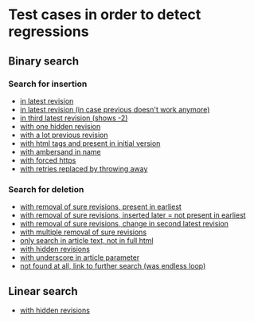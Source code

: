 # Test cases in order to detect regressions
## Binary search
### Search for insertion
* [in latest revision](
http://wikipedia.ramselehof.de/wikiblame.php?project=wikipedia&article=Sauergas&needle=Nordwestlich+von+Wildshausen+Fabrik&lang=de&limit=500&offjahr=2017&offmon=10&offtag=21&offhour=23&offmin=55&searchmethod=int&order=desc&force_wikitags=on&user_lang=de&ignorefirst=0)
* [in latest revision (in case previous doesn't work anymore)](http://wikipedia.ramselehof.de/wikiblame.php?project=wikipedia&article=PS-Speicher&needle=bereiten+%5B%5BNutzfahrze&lang=de&limit=500&offjahr=2017&offmon=10&offtag=21&offhour=23&offmin=55&searchmethod=int&order=desc&force_wikitags=off&user_lang=de&ignorefirst=0)
* [in third latest revision (shows -2)](http://wikipedia.ramselehof.de/wikiblame.php?user_lang=de&lang=de&project=wikipedia&article=Hekatron&needle=153+Mio&skipversions=0&ignorefirst=0&limit=500&offtag=11&offmon=11&offjahr=2016&searchmethod=int&order=desc&force_wikitags=on&user=)
* [with one hidden revision](http://wikipedia.ramselehof.de/wikiblame.php?lang=en&project=wikipedia&article=Human+trafficking&needle=one+place+to+another&skipversions=0&ignorefirst=0&limit=500&offtag=22&offmon=10&offjahr=2017&searchmethod=int&order=desc)
* [with a lot previous revision](http://wikipedia.ramselehof.de/wikiblame.php?user_lang=de&lang=de&project=wikipedia&article=Deutschland&needle=Adenauer&skipversions=0&ignorefirst=0&limit=500&offtag=22&offmon=10&offjahr=2017&searchmethod=int&order=desc&user=)
* [with html tags and present in initial version](http://wikipedia.ramselehof.de/wikiblame.php?user_lang=en&lang=fr&project=wikipedia&article=Mod%C3%A8le%3AM%C3%A9ta+bandeau+d%27%C3%A9v%C3%A9nement+r%C3%A9cent&needle=%3Cu%3E&skipversions=0&ignorefirst=0&limit=50&offmon=10&offtag=23&offjahr=2017&searchmethod=int&order=desc&force_wikitags=on)
* [with ambersand in name](http://wikipedia.ramselehof.de/wikiblame.php?user_lang=en&lang=en&project=wikipedia&article=B%26H+Photo+Video&needle=until+Saturday+evening&skipversions=0&ignorefirst=0&offtag=10&offmon=12&offjahr=2009&order=desc&searchmethod=int&limit=500)
* [with forced https](http://wikipedia.ramselehof.de/wikiblame.php?user_lang=en&lang=wikitech&project=wikimedia&article=Deployments&needle=Week+of+June&skipversions=0&ignorefirst=0&limit=500&offmon=6&offtag=24&offjahr=2013&searchmethod=int&order=desc&force_wikitags=on)
* [with retries replaced by throwing away](http://wikipedia.ramselehof.de/wikiblame.php?user_lang=de&lang=de&project=wikipedia&article=Kondom&needle=Ab+1930&skipversions=0&ignorefirst=0&limit=250&offtag=2&offmon=4&offjahr=2006&searchmethod=int&order=desc)

### Search for deletion
* [with removal of sure revisions, present in earliest](http://wikipedia.ramselehof.de/wikiblame.php?user_lang=de&lang=de&project=wikipedia&article=Europ%C3%A4ischer_Stabilit%C3%A4tsmechanismus&needle=eraltet%7Cseit%3D2013%7Cdes+Artikels%7CHat+d&skipversions=0&ignorefirst=0&limit=500&offtag=21&offmon=10&offjahr=2017&searchmethod=int&order=desc&binary_search_inverse=on&force_wikitags=on&user=)
* [with removal of sure revisions, inserted later = not present in earliest](http://wikipedia.ramselehof.de/wikiblame.php?user_lang=ru&lang=ru&project=wikipedia&article=%D0%A3%D1%87%D0%B0%D1%81%D1%82%D0%BD%D0%B8%D0%BA%3AJack_who_built_the_house%2Fcopy_wikilinks.js&needle=refactor&skipversions=0&ignorefirst=0&limit=100&offtag=25&offmon=4&offjahr=2016&searchmethod=int&order=desc&binary_search_inverse=on&user=)
* [with removal of sure revisions, change in second latest revision](http://wikipedia.ramselehof.de/wikiblame.php?project=wikipedia&article=Women%E2%80%99s_International_Zionist_Organisation&needle=%7B%7BNur+Liste%7D%7D&lang=de&limit=500&offjahr=2017&offmon=10&offtag=21&offhour=23&offmin=55&searchmethod=int&order=desc&force_wikitags=off&user_lang=de&ignorefirst=0&binary_search_inverse=on)
* [with multiple removal of sure revisions](http://wikipedia.ramselehof.de/wikiblame.php?user_lang=de&lang=de&project=wikipedia&article=Napoleon_Bonaparte&needle=%7CDenkm%C3%A4ler%2C+Napoleon+als+Namensgeber+von+Bauw&skipversions=0&ignorefirst=0&limit=300&offtag=17&offmon=10&offjahr=2017&searchmethod=int&order=desc&binary_search_inverse=on)
* [only search in article text, not in full html](http://wikipedia.ramselehof.de/wikiblame.php?user_lang=en&lang=en&project=wikipedia&article=Carnivore&needle=strict&skipversions=0&ignorefirst=0&limit=500&offmon=2&offtag=15&offjahr=2016&searchmethod=int&order=desc&user=)
* [with hidden revisions](http://wikipedia.ramselehof.de/wikiblame.php?user_lang=en&lang=en&project=wikipedia&article=Lisgar_Collegiate_Institute&needle=Simon+Pulsifer+-+%22King%22+of+Wikipedia&skipversions=0&ignorefirst=0&limit=500&offmon=3&offtag=16&offjahr=2016&searchmethod=int&order=asc&binary_search_inverse=on&user=)
* [with underscore in article parameter](http://wikipedia.ramselehof.de/wikiblame.php?project=wikipedia&article=Human_trafficking&needle=one+place+to+another&lang=en&limit=500&offjahr=2014&offmon=04&offtag=22&offhour=21&offmin=30&searchmethod=int&order=desc&force_wikitags=off&user_lang=de)
* [not found at all, link to further search (was endless loop)](http://wikipedia.ramselehof.de/wikiblame.php?user_lang=de&lang=de&project=wikipedia&article=Benutzer+Diskussion%3ADoc.Heintz&needle=Vorlage%3ABilderwunsch&skipversions=0&ignorefirst=0&limit=500&offtag=31&offmon=10&offjahr=2017&searchmethod=int&order=desc&binary_search_inverse=on&force_wikitags=on&user=
)
## Linear search
* [with hidden revisions](http://wikipedia.ramselehof.de/wikiblame.php?project=wikipedia&article=AEG-Kleinow-Gestell&needle=18.047&lang=de&limit=50&offjahr=2015&offmon=11&offtag=2&offhour=23&offmin=55&searchmethod=lin&order=desc&force_wikitags=off&user_lang=de&ignorefirst=0&binary_search_inverse=false)
